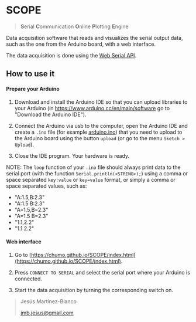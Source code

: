 # SCOPE

> **S**erial **C**ommunication **O**nline **P**lotting **E**ngine

Data acquisition software that reads and visualizes the serial output data, such as the one from the Arduino board, with a web interface.

The data acquisition is done using the [Web Serial API](https://developer.mozilla.org/en-US/docs/Web/API/Web_Serial_API).


## How to use it

#### Prepare your Arduino
1. Download and install the Arduino IDE so that you can upload libraries to your Arduino (in  https://www.arduino.cc/en/main/software go to "Download the Arduino IDE").

2. Connect the Arduino via usb to the computer, open the Arduino IDE and create a `.ino` file (for example [arduino.ino](arduino/arduino.ino)) that you need to upload to the Arduino board using the button `upload` (or go to the menu `Sketch > Upload`).

3. Close the IDE program. Your hardware is ready.

NOTE: The `loop` function of your `.ino` file should always print data to the serial port (with the function `Serial.println(<STRING>);`) using a comma or space separated `key:value` or `key=value` format, or simply a comma or space separated values, such as:

  - "A:1.5,B:2.3"
  - "A:1.5 B:2.3"
  - "A=1.5,B=2.3"
  - "A=1.5 B=2.3"
  - "1.1,2.2"
  - "1.1 2.2"

#### Web interface
1. Go to [https://chumo.github.io/SCOPE/index.html](https://chumo.github.io/SCOPE/index.html).

2. Press `CONNECT TO SERIAL` and select the serial port where your Arduino is connected.

3. Start the data acquisition by turning the corresponding switch on.


> Jesús Martínez-Blanco
>
> jmb.jesus@gmail.com
